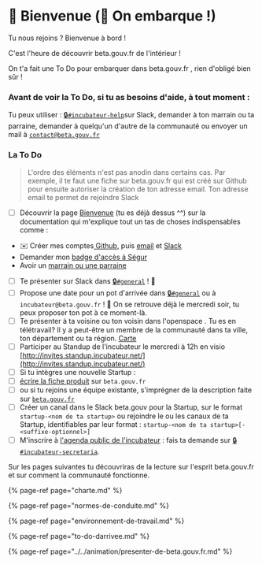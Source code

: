 # 👋 Bienvenue \(🛫 On embarque !\)

Tu nous rejoins ? Bienvenue à bord !

C'est l'heure de découvrir beta.gouv.fr de l'intérieur !

On t'a fait une To Do pour embarquer dans beta.gouv.fr , rien d'obligé bien sûr !

### Avant de voir la To Do, si tu as besoins d'aide, à tout moment :

Tu peux utiliser : [🔒`#incubateur-help`](https://startups-detat.slack.com/messages/incubateur-help)sur Slack, demander à ton marrain ou ta parraine, demander à quelqu'un d'autre de la communauté ou envoyer un mail à [`contact@beta.gouv.fr`](mailto:contact@beta.gouv.Fr) 

### La To Do

> L'ordre des éléments n'est pas anodin dans certains cas. Par exemple, il te faut une fiche sur beta.gouv.fr qui est créé sur Github pour ensuite autoriser la création de ton adresse email. Ton adresse email te permet de rejoindre Slack

* [ ]   Découvrir la page [Bienvenue](./) \(tu es déjà dessus ^^\) sur la documentation qui m'explique tout un tas de choses indispensables comme :
  *  ✉️ Créer mes comptes[ Github](../../outils/github/), puis  [email](../../outils/emails.md) et [Slack](../../outils/slack.md)
  *   Demander mon [badge d'accès à Ségur](../../dinum/locaux/badge-pour-travailler-a-segur.md)
  *   Avoir un [marrain ou une parraine](marrainage.md)
* [ ]   Te présenter sur Slack dans [🔒`#general`](https://startups-detat.slack.com/messages/general) ! 👋
* [ ]   Propose une date pour un pot d'arrivée dans [🔒`#general`](https://startups-detat.slack.com/messages/general) ou à `incubateur@beta.gouv.fr` ! 🍺 On se retrouve déjà le mercredi soir, tu peux proposer ton pot à ce moment-là.
* [ ]   Te présenter à ta voisine ou ton voisin dans l'openspace . Tu es en télétravail? Il y a peut-être un membre de la communauté dans ta ville, ton département ou ta région. [Carte](../../dinum/locaux/ou-travailler.md#beta-gouv-fr-en-dehors-de-paris)
* [ ]   Participer au Standup de l'incubateur le mercredi à 12h en visio [http://invites.standup.incubateur.net/](http://invites.standup.incubateur.net/)
* [ ]   Si tu intègres une nouvelle Startup :
  * [ ]  [écrire la fiche produit](https://github.com/betagouv/beta.gouv.fr/blob/master/CONTRIBUTING.md#ajouter-une-startup) sur `beta.gouv.fr`
  * [ ]  ou si tu rejoins une équipe existante, s'imprégner de la description faite sur [`beta.gouv.fr`](https://beta.gouv.fr/startups)
* [ ]   Créer un canal dans le Slack beta.gouv pour la Startup, sur le format `startup-<nom de ta startup>` ou rejoindre le ou les canaux de ta Startup, identifiables par leur format : `startup-<nom de ta startup>[-<suffixe-optionnel>]`
* [ ]   M'inscrire à [l'agenda public de l'incubateur](https://calendar.google.com/calendar/embed?src=0ieonqap1r5jeal5ugeuhoovlg%40group.calendar.google.com&ctz=Europe/Paris) : fais ta demande sur [🔒`#incubateur-secretaria`](https://startups-detat.slack.com/messages/secretaria).

Sur les pages suivantes tu découvriras de la lecture sur l'esprit beta.gouv.fr et sur comment la communauté fonctionne.

{% page-ref page="charte.md" %}

{% page-ref page="normes-de-conduite.md" %}

{% page-ref page="environnement-de-travail.md" %}

{% page-ref page="to-do-darrivee.md" %}

{% page-ref page="../../animation/presenter-de-beta.gouv.fr.md" %}



